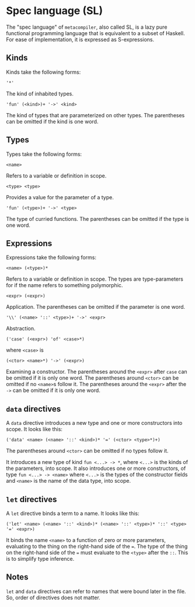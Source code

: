 # Spec language (SL)

The "spec language" of `metacompiler`, also called SL, is a lazy pure functional programming language that is equivalent to a subset of Haskell. For ease of implementation, it is expressed as S-expressions.

## Kinds

Kinds take the following forms:

```
'*'
```

The kind of inhabited types.

```
'fun' (<kind>)+ '->' <kind>
```

The kind of types that are parameterized on other types. The parentheses can be omitted if the kind is one word.

## Types

Types take the following forms:

```
<name>
```

Refers to a variable or definition in scope.

```
<type> <type>
```

Provides a value for the parameter of a type.

```
'fun' (<type>)+ '->' <type>
```

The type of curried functions. The parentheses can be omitted if the type is one word.

## Expressions

Expressions take the following forms:

```
<name> (<type>)*
```

Refers to a variable or definition in scope. The types are type-parameters for if the name refers to something polymorphic.

```
<expr> (<expr>)
```

Application. The parentheses can be omitted if the parameter is one word.

```
'\\' (<name> '::' <type>)+ '->' <expr>
```

Abstraction.

```
('case' (<expr>) 'of' <case>*)
```

where `<case>` is

```
(<ctor> <name>*) '->' (<expr>)
```

Examining a constructor. The parentheses around the `<expr>` after `case` can be omitted if it is only one word. The parentheses around `<ctor>` can be omitted if no `<name>`s follow it. The parentheses around the `<expr>` after the `->` can be omitted if it is only one word.

## `data` directives

A `data` directive introduces a new type and one or more constructors into scope. It looks like this:

```
('data' <name> (<name> '::' <kind>)* '=' (<ctor> <type>*)+)
```

The parentheses around `<ctor>` can be omitted if no types follow it.

It introduces a new type of kind `fun <...> -> *`, where `<...>` is the kinds of the parameters, into scope. It also introduces one or more constructors, of type `fun <...> -> <name>` where `<...>` is the types of the constructor fields and `<name>` is the name of the data type, into scope.

## `let` directives

A `let` directive binds a term to a name. It looks like this:

```
('let' <name> (<name> '::' <kind>)* (<name> '::' <type>)* '::' <type> '=' <expr>)
```

It binds the name `<name>` to a function of zero or more parameters, evaluating to the thing on the right-hand side of the `=`. The type of the thing on the right-hand side of the `=` must evaluate to the `<type>` after the `::`. This is to simplify type inference.

## Notes

`let` and `data` directives can refer to names that were bound later in the file. So, order of directives does not matter.

